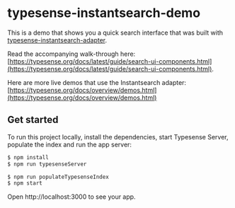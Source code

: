 # typesense-instantsearch-demo

This is a demo that shows you a quick search interface that was built with [typesense-instantsearch-adapter](https://github.com/typesense/typesense-instantsearch-adapter).

Read the accompanying walk-through here: [https://typesense.org/docs/latest/guide/search-ui-components.html](https://typesense.org/docs/latest/guide/search-ui-components.html).

Here are more live demos that use the Instantsearch adapter: [https://typesense.org/docs/overview/demos.html](https://typesense.org/docs/overview/demos.html)

## Get started

To run this project locally, install the dependencies, start Typesense Server, populate the index and run the app server:

```sh
$ npm install
$ npm run typesenseServer
```

```sh
$ npm run populateTypesenseIndex
$ npm start
```

Open http://localhost:3000 to see your app.
